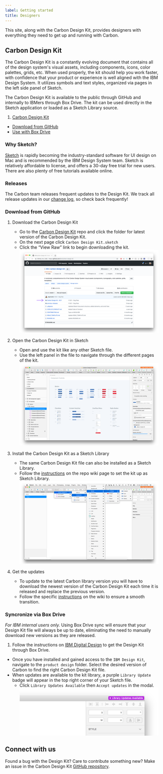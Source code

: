 ```yaml
---
label: Getting started
title: Designers
---
```


<page-intro>This site, along with the Carbon Design Kit, provides designers with everything they need to get up and running with Carbon.</page-intro>

## Carbon Design Kit

The Carbon Design Kit is a constantly evolving document that contains all of the design system's visual assets, including components, icons, color palettes, grids, etc. When used properly, the kit should help you work faster, with confidence that your product or experience is well aligned with the IBM Design System. It utilizes symbols and text styles, organized via pages in the left side panel of Sketch.

The Carbon Design Kit is available to the public through GitHub and internally to IBMers through Box Drive. The kit can be used directly in the Sketch application or loaded as a Sketch Library source.

1. [Carbon Design Kit](#why-sketch)
-  [Download from GitHub](#download-from-github)
-  [Use with Box Drive](#syncronize-via-box-drive)

### Why Sketch?

<a href="https://www.sketchapp.com/" target=blank>Sketch</a> is rapidly becoming the industry-standard software for UI design on Mac and is recommended by the IBM Design System team. Sketch is relatively affordable to license, and offers a 30-day free trial for new users. There are also plenty of free tutorials available online.

### Releases

The Carbon team releases frequent updates to the Design Kit. We track all release updates in our <a href="https://github.com/carbon-design-system/carbon-design-kit/releases" target=blank>change log</a>, so check back frequently!   

### Download from GitHub

1. Download the Carbon Design Kit
   - Go to the <a href="https://github.com/carbon-design-system/carbon-design-kit" target=blank> Carbon Design Kit</a> repo and click the folder for latest version of the Carbon Design Kit.
   - On the next page click `Carbon Design Kit.sketch`
   - Click the “View Raw” link to begin downloading the kit.
![Carbon Design Kit repo screenshot](images/designers-2.png)

2. Open the Carbon Design Kit in Sketch
   - Open and use the kit like any other Sketch file.
   - Use the left panel in the file to navigate through the different pages of the kit.
![Kit file screenshot](images/designers-3.png)

3. Install the Carbon Design Kit as a Sketch Library
   - The same Carbon Design Kit file can also be installed as a Sketch Library.
   - Follow the [instructions](https://github.com/IBM/carbon-design-kit/wiki/Sketch-Libraries-Overview) on the repo wiki page to set the kit up as Sketch Library.
![Sketch Library screenshot](images/designers-4.png)  

4. Get the updates
	- To update to the latest Carbon library version you will have to download the newest version of the Carbon Design Kit each time it is released and replace the previous version.
	- Follow the specific [instructions](https://github.com/IBM/carbon-design-kit/wiki/Sketch-Libraries-Overview) on the wiki to ensure a smooth transition.

### Syncronize via Box Drive

_For IBM internal users only._ Using Box Drive sync will ensure that your Design Kit file will always be up to date, eliminating the need to manually download new versions as they are released.

1. Follow the instructions on [IBM Digital Design](https://www.ibm.com/standards/web/design-kit/) to get the Design Kit through Box Drive.
- Once you have installed and gained access to the `IBM Design Kit`, navigate to the `product design` folder. Select the desired version of Carbon to find the right Carbon Design Kit file.
- When updates are available to the kit library, a purple `Library Update` badge will appear in the top right corner of your Sketch file.
	-  Click `Library Updates Available` then `Accept updates` in the modal.
![Update indicator screenshot](images/designers-5.png)

## Connect with us

Found a bug with the Design Kit? Care to contribute something new? Make an issue in the Carbon Design Kit [GitHub repository](https://github.com/ibm/carbon-design-kit/issues).
